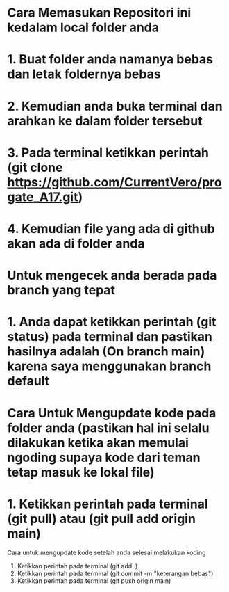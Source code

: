 # Cara Memasukan Repositori ini kedalam local folder anda

# 1. Buat folder anda namanya bebas dan letak foldernya bebas
# 2. Kemudian anda buka terminal dan arahkan ke dalam folder tersebut
# 3. Pada terminal ketikkan perintah (git clone https://github.com/CurrentVero/progate_A17.git)
# 4. Kemudian file yang ada di github akan ada di folder anda

# Untuk mengecek anda berada pada branch yang tepat

# 1. Anda dapat ketikkan perintah (git status) pada terminal dan pastikan hasilnya adalah (On branch main) karena saya menggunakan branch default

# Cara Untuk Mengupdate kode pada folder anda (pastikan hal ini selalu dilakukan ketika akan memulai ngoding supaya kode dari teman tetap masuk ke lokal file)

# 1. Ketikkan perintah pada terminal (git pull) atau (git pull add origin main)

Cara untuk mengupdate kode setelah anda selesai melakukan koding

1. Ketikkan perintah pada terminal (git add .)
2. Ketikkan perintah pada terminal (git commit -m "keterangan bebas")
3. Ketikkan perintah pada terminal (git push origin main)